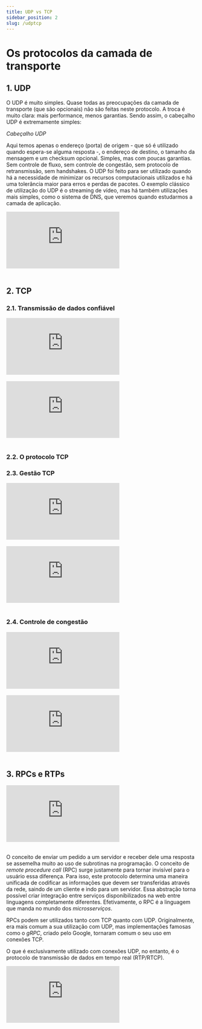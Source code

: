 ```yaml
---
title: UDP vs TCP
sidebar_position: 2
slug: /udptcp
---
```


# Os protocolos da camada de transporte

## 1. UDP

O UDP é muito simples. Quase todas as preocupações da camada de transporte (que
são opcionais) não são feitas neste protocolo. A troca é muito clara: mais
performance, menos garantias. Sendo assim, o cabeçalho UDP é extremamente
simples:

*Cabeçalho UDP*

Aqui temos apenas o endereço (porta) de origem - que só é utilizado quando
espera-se alguma resposta -, o endereço de destino, o tamanho da mensagem e um
checksum opcional. Simples, mas com poucas garantias. Sem controle de fluxo,
sem controle de congestão, sem protocolo de retransmissão, sem handshakes. O
UDP foi feito para ser utilizado quando há a necessidade de minimizar os
recursos computacionais utilizados e há uma tolerância maior para erros e
perdas de pacotes. O exemplo clássico de utilização do UDP é o streaming de
vídeo, mas há também utilizações mais simples, como o sistema de DNS, que
veremos quando estudarmos a camada de aplicação.

<div style={{ textAlign: 'center' }}>
    <iframe 
        style={{
            display: 'block',
            margin: 'auto',
            width: '100%',
            height: '50vh',
        }}
        src="https://www.youtube.com/embed/VjBDgcNno-Q" 
        frameborder="0" 
        allowFullScreen>
    </iframe>
</div>
<br/>

## 2. TCP

### 2.1. Transmissão de dados confiável

<div style={{ textAlign: 'center' }}>
    <iframe 
        style={{
            display: 'block',
            margin: 'auto',
            width: '100%',
            height: '50vh',
        }}
        src="https://www.youtube.com/embed/nyUHUtmxWg0" 
        frameborder="0" 
        allowFullScreen>
    </iframe>
</div>
<br/>

<div style={{ textAlign: 'center' }}>
    <iframe 
        style={{
            display: 'block',
            margin: 'auto',
            width: '100%',
            height: '50vh',
        }}
        src="https://www.youtube.com/embed/vxgH6r-II2Q" 
        frameborder="0" 
        allowFullScreen>
    </iframe>
</div>
<br/>

### 2.2. O protocolo TCP

### 2.3. Gestão TCP

<div style={{ textAlign: 'center' }}>
    <iframe 
        style={{
            display: 'block',
            margin: 'auto',
            width: '100%',
            height: '50vh',
        }}
        src="https://www.youtube.com/embed/UYJP-6mhF6E" 
        frameborder="0" 
        allowFullScreen>
    </iframe>
</div>
<br/>

<div style={{ textAlign: 'center' }}>
    <iframe 
        style={{
            display: 'block',
            margin: 'auto',
            width: '100%',
            height: '50vh',
        }}
        src="https://www.youtube.com/embed/E4I6t0mI_is" 
        frameborder="0" 
        allowFullScreen>
    </iframe>
</div>
<br/>

### 2.4. Controle de congestão

<div style={{ textAlign: 'center' }}>
    <iframe 
        style={{
            display: 'block',
            margin: 'auto',
            width: '100%',
            height: '50vh',
        }}
        src="https://www.youtube.com/embed/Fm92xvIp6JY" 
        frameborder="0" 
        allowFullScreen>
    </iframe>
</div>
<br/>

<div style={{ textAlign: 'center' }}>
    <iframe 
        style={{
            display: 'block',
            margin: 'auto',
            width: '100%',
            height: '50vh',
        }}
        src="https://www.youtube.com/embed/cIHiSR4j3g4" 
        frameborder="0" 
        allowFullScreen>
    </iframe>
</div>
<br/>


## 3. RPCs e RTPs

<div style={{ textAlign: 'center' }}>
    <iframe 
        style={{
            display: 'block',
            margin: 'auto',
            width: '100%',
            height: '50vh',
        }}
        src="https://www.youtube.com/embed/gnchfOojMk4" 
        frameborder="0" 
        allowFullScreen>
    </iframe>
</div>
<br/>

O conceito de enviar um pedido a um servidor e receber dele uma resposta se
assemelha muito ao uso de subrotinas na programação. O conceito de *remote
procedure call* (RPC) surge justamente para tornar invisível para o usuário
essa diferença. Para isso, este protocolo determina uma maneira unificada de
codificar as informações que devem ser transferidas através da rede, saindo de
um cliente e indo para um servidor. Essa abstração torna possível criar
integração entre serviços disponibilizados na web entre linguagens
completamente diferentes. Efetivamente, o RPC é a linguagem que manda no mundo
dos *microsserviços*.

RPCs podem ser utilizados tanto com TCP quanto com UDP. Originalmente, era mais
comum a sua utilização com UDP, mas implementações famosas como o *gRPC*,
criado pelo Google, tornaram comum o seu uso em conexões TCP.

O que é exclusivamente utilizado com conexões UDP, no entanto, é o
protocolo de transmissão de dados em tempo real (RTP/RTCP).

<div style={{ textAlign: 'center' }}>
    <iframe 
        style={{
            display: 'block',
            margin: 'auto',
            width: '100%',
            height: '50vh',
        }}
        src="https://www.youtube.com/embed/FD-MoBXsG1M" 
        frameborder="0" 
        allowFullScreen>
    </iframe>
</div>
<br/>
